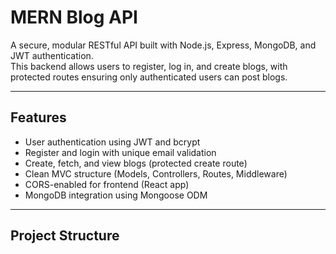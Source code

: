 # MERN Blog API

A secure, modular RESTful API built with Node.js, Express, MongoDB, and JWT authentication.  
This backend allows users to register, log in, and create blogs, with protected routes ensuring only authenticated users can post blogs.

---

## Features

- User authentication using JWT and bcrypt  
- Register and login with unique email validation  
- Create, fetch, and view blogs (protected create route)  
- Clean MVC structure (Models, Controllers, Routes, Middleware)  
- CORS-enabled for frontend (React app)  
- MongoDB integration using Mongoose ODM  

---

## Project Structure

